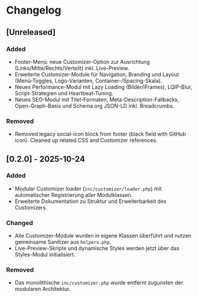 # Changelog

## [Unreleased]
### Added
- Footer-Menü: neue Customizer-Option zur Ausrichtung (Links/Mitte/Rechts/Verteilt) inkl. Live-Preview.
- Erweiterte Customizer-Module für Navigation, Branding und Layout (Menü-Toggles, Logo-Varianten, Container-/Spacing-Skala).
- Neues Performance-Modul mit Lazy Loading (Bilder/iFrames), LQIP-Blur, Script-Strategien und Heartbeat-Tuning.
- Neues SEO-Modul mit Titel-Formaten, Meta-Description-Fallbacks, Open-Graph-Basis und Schema.org JSON-LD inkl. Breadcrumbs.
### Removed
- Removed legacy social-icon block from footer (black field with GitHub icon). Cleaned up related CSS and Customizer references.

## [0.2.0] - 2025-10-24
### Added
- Modular Customizer loader (`inc/customizer/loader.php`) mit automatischer Registrierung aller Modulklassen.
- Erweiterte Dokumentation zu Struktur und Erweiterbarkeit des Customizers.

### Changed
- Alle Customizer-Module wurden in eigene Klassen überführt und nutzen gemeinsame Sanitizer aus `helpers.php`.
- Live-Preview-Skripte und dynamische Styles werden jetzt über das Styles-Modul initialisiert.

### Removed
- Das monolithische `inc/customizer.php` wurde entfernt zugunsten der modularen Architektur.
